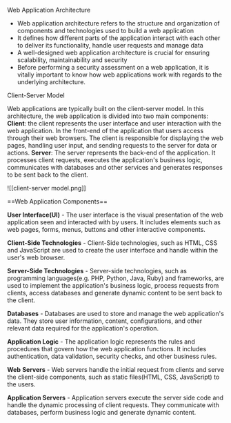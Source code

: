 


Web Application  Architecture

- Web application architecture refers to the structure and organization of components and technologies used to build a web application
- It defines how different parts of the application interact with each other to deliver its functionality, handle user requests and manage data
- A well-designed web application architecture is crucial for ensuring scalability, maintainability and security
- Before performing a security assessment on a web application, it is vitally important to know how web applications work with regards to the underlying architecture.

Client-Server Model

Web applications are typically built on the client-server model. In this architecture, the web application is divided into two main components:
**Client**: the client represents the user interface and user interaction with the web application. In the front-end of the application that users access through their web browsers. The client is responsible for displaying the web pages, handling user input, and sending requests to the server for data or actions.
**Server**: The server represents the back-end of the application. It processes client requests, executes the application's business logic, communicates with databases and other services and generates responses to be sent back to the client.

![[client-server model.png]]



==Web Application Components==

**User Interface(UI)** - The user interface is the visual presentation of the web application seen and interacted with by users. It includes elements such as web pages, forms, menus, buttons and other interactive components.

**Client-Side Technologies** - Client-Side technologies, such as HTML, CSS and JavaScript are used to create the user interface and handle within the user's web browser.

**Server-Side Technologies** - Server-side technologies, such as programming languages(e.g. PHP, Python, Java, Ruby) and frameworks, are used to implement the application's business logic, process requests from clients, access databases and generate dynamic content to be sent back to the client.

**Databases** - Databases are used to store and manage the web application's data. They store user information, content, configurations, and other relevant data required for the application's operation.

**Application Logic** - The application logic represents the rules and procedures that govern how the web application functions. It includes authentication, data validation, security checks, and other business rules.

**Web** **Servers** - Web servers handle the initial request from clients and serve the client-side components, such as static files(HTML, CSS, JavaScript) to the users.

**Application Servers** - Application servers execute the server side code and handle the dynamic processing of client requests. They communicate with databases, perform business logic and generate dynamic content.

